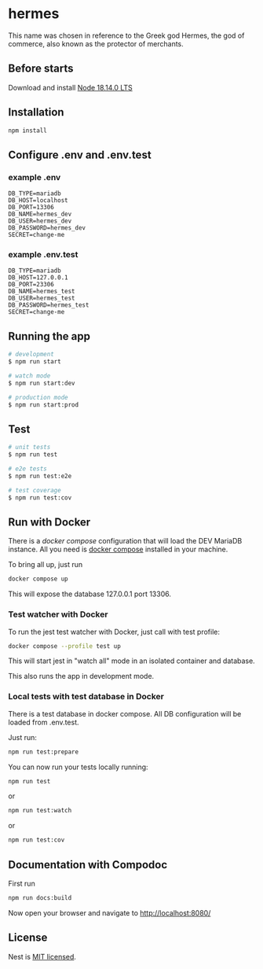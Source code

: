 # hermes

This name was chosen in reference to the Greek god Hermes, the god of commerce, also known as the protector of merchants.

## Before starts

Download and install [Node 18.14.0 LTS](https://nodejs.org/en/download/)

## Installation

```bash
npm install
```

## Configure .env  and .env.test

### example .env

``` .env
DB_TYPE=mariadb
DB_HOST=localhost
DB_PORT=13306
DB_NAME=hermes_dev
DB_USER=hermes_dev
DB_PASSWORD=hermes_dev
SECRET=change-me
```

### example .env.test

``` .env.test
DB_TYPE=mariadb
DB_HOST=127.0.0.1
DB_PORT=23306
DB_NAME=hermes_test
DB_USER=hermes_test
DB_PASSWORD=hermes_test
SECRET=change-me
```

## Running the app

```bash
# development
$ npm run start

# watch mode
$ npm run start:dev

# production mode
$ npm run start:prod
```

## Test

```bash
# unit tests
$ npm run test

# e2e tests
$ npm run test:e2e

# test coverage
$ npm run test:cov
```

## Run with Docker

There is a *docker compose* configuration that will load the DEV MariaDB
instance. All you need is [docker compose](https://docs.docker.com/compose/)
installed in your machine.

To bring all up, just run

```bash
docker compose up
```

This will expose the database 127.0.0.1 port 13306.

### Test watcher with Docker

To run the jest test watcher with Docker, just call with test profile:

```bash
docker compose --profile test up
```

This will start jest in "watch all" mode in an isolated container and database.

This also runs the app in development mode.

### Local tests with test database in Docker

There is a test database in docker compose. All DB configuration will be loaded from .env.test.

Just run:

```bash
npm run test:prepare
```

You can now run your tests locally running:

```bash
npm run test
```

or

```bash
npm run test:watch
```

or

```bash
npm run test:cov
```

## Documentation with Compodoc

First run

```bash
npm run docs:build
```

Now open your browser and navigate to <http://localhost:8080/>

## License

Nest is [MIT licensed](LICENSE).
